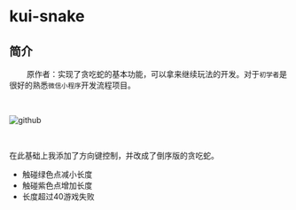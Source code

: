 kui-snake
======

简介
---------
        
原作者：实现了贪吃蛇的基本功能，可以拿来继续玩法的开发。对于`初学者`是很好的熟悉`微信小程序`开发流程项目。

<br/>


           
            
![github](https://github.com/pagnkelly/wx-snake/blob/master/snake.png)


<br/>

在此基础上我添加了方向键控制，并改成了倒序版的贪吃蛇。
- 触碰绿色点减小长度
- 触碰紫色点增加长度
- 长度超过40游戏失败

